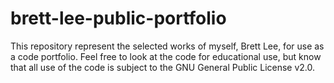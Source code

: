 # brett-lee-public-portfolio
This repository represent the selected works of myself, Brett Lee, for use as a code portfolio.  Feel free to look at the code for educational use, but know that all use of the code is subject to the GNU General Public License v2.0.
